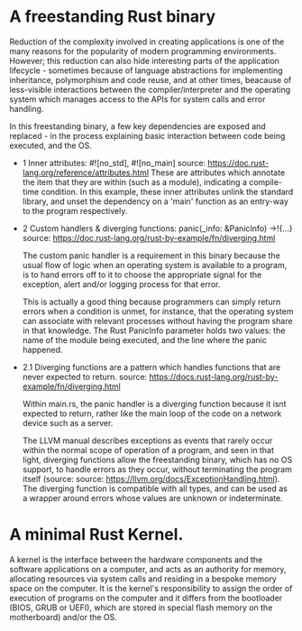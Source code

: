 # A freestanding Rust binary


Reduction of the complexity involved in creating applications is one of the many reasons for the popularity of modern programming environments. However; this reduction can also hide interesting parts of the application lifecycle - sometimes because of language abstractions for implementing inheritance, polymorphism and code reuse, and at other times, beacause of less-visible interactions between the compiler/interpreter and the operating system which manages access to the APIs for system calls and error handling.



In this freestanding binary, a few key dependencies are exposed and replaced - in the process explaining basic interaction between code being executed, and the OS.

- 1 Inner attributes:  #![no_std], #![no_main]
    source: https://doc.rust-lang.org/reference/attributes.html
    These are attributes which annotate the item that they are within (such as a module), indicating a compile-time condition. In this example, these inner attributes unlink the standard library, and unset the dependency on a 'main' function as an entry-way to the program respectively.

- 2 Custom handlers & diverging functions: panic(_info: &PanicInfo) ->!{...}
    source: https://doc.rust-lang.org/rust-by-example/fn/diverging.html

    The custom panic handler is a requirement in this binary because the usual flow of logic when an operating system is available to a program, is to hand errors off to it to choose the appropriate signal for the exception, alert and/or logging process for that error. 
    
    This is actually a good thing because programmers can simply return errors when a condition is unmet, for instance, that the operating system can associate with relevant processes without having the program share in that knowledge. The Rust PanicInfo parameter holds two values: the name of the module being executed, and the line where the panic happened.



- 2.1 Diverging functions are a pattern which handles functions that are never expected to return.
    source: https://docs.rust-lang.org/rust-by-example/fn/diverging.html
   

    Within main.rs, the panic handler is a diverging function because it isnt expected to return, rather like the main loop of the code on a network device such as a server.

    The LLVM manual describes exceptions as events that rarely occur within the normal scope of operation of a program, and seen in that light, diverging functions allow the freestanding binary, which has no OS support, to handle errors as they occur, without terminating the program itself (source:  source: https://llvm.org/docs/ExceptionHandling.html). 
    The diverging function is compatible with all types, and can be used as a wrapper around errors whose values are unknown or indeterminate.




# A minimal Rust Kernel.

A kernel is the interface between the hardware components and the software applications on a computer, and acts as an authority for memory, allocating resources via system calls and residing in a bespoke memory space on the computer. It is the kernel's responsibility to assign the order of execution of programs on the computer and it differs from the bootloader (BIOS, GRUB or UEFI), which are stored in special flash memory on the motherboard) and/or the OS.







